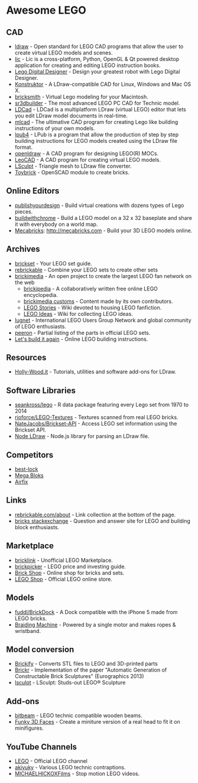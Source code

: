 # Awesome LEGO

## CAD

- [ldraw] - Open standard for LEGO CAD programs that allow the user to create virtual LEGO models and scenes.
- [lic] - Lic is a cross-platform, Python, OpenGL & Qt powered desktop application for creating and editing LEGO instruction books.
- [Lego Digital Designer] - Design your greatest robot with Lego Digital Designer.
- [Konstruktor] - A LDraw-compatible CAD for Linux, Windows and Mac OS X.
- [bricksmith] - Virtual Lego modeling for your Macintosh.
- [sr3dbuilder] - The most advanced LEGO PC CAD for Technic model.
- [LDCad] - LDCad is a multiplatform LDraw (virtual LEGO) editor that lets you edit LDraw model documents in real-time.
- [mlcad] - The ultimative CAD program for creating Lego like building instructions of your own models.
- [lpub4] - LPub is a program that allow the production of step by step building instructions for LEGO models created using the LDraw file format.
- [openldraw] - A CAD program for designing LEGO(R) MOCs.
- [LeoCAD] - A CAD program for creating virtual LEGO models.
- [LSculpt] - Triangle mesh to LDraw file converter.
- [Toybrick] - OpenSCAD module to create bricks.

[ldraw]: http://ldraw.org
[lic]: https://code.google.com/p/lic
[Lego Digital Designer]: http://ldd.lego.com/de-de
[Konstruktor]: https://github.com/segfault87/Konstruktor
[bricksmith]: http://bricksmith.sourceforge.net
[sr3dbuilder]: http://sr3dbuilder.altervista.org
[LDCad]: http://www.melkert.net/LDCad
[mlcad]: http://mlcad.lm-software.com
[lpub4]: http://lpub4.sourceforge.net
[openldraw]: https://github.com/HazenBabcock/openldraw
[LeoCAD]: http://leocad.org
[LSculpt]: https://code.google.com/p/lsculpt
[Toybrick]: https://github.com/joewalnes/toybrick


## Online Editors

- [publishyourdesign] - Build virtual creations with dozens types of Lego pieces.
- [buildwithchrome] - Build a LEGO model on a 32 x 32 baseplate and share it with everybody on a world map.
- [Mecabricks]: http://mecabricks.com - Build your 3D LEGO models online.

[publishyourdesign]: http://publishyourdesign.com/design
[buildwithchrome]: https://www.buildwithchrome.com
[Mecabricks]: http://mecabricks.com


## Archives

- [brickset] - Your LEGO set guide.
- [rebrickable] - Combine your LEGO sets to create other sets
- [brickimedia] - An open project to create the largest LEGO fan network on the web
	- [brickipedia] -  A collaboratively written free online LEGO encyclopedia.
	- [brickimedia customs] - Content made by its own contributors.
	- [LEGO Stories] - Wiki devoted to housing LEGO fanfiction.
	- [LEGO Ideas] - Wiki for collecting LEGO ideas.
- [lugnet] - International LEGO Users Group Network and global community of LEGO enthusiasts.
- [peeron] - Partial listing of the parts in official LEGO sets.
- [Let's build it again] - Online LEGO building instructions.

[brickset]: http://brickset.com
[rebrickable]: http://rebrickable.com
[brickimedia]: http://brickimedia.org
[brickipedia]: http://en.brickimedia.org
[brickimedia customs]: http://customs.brickimedia.org
[LEGO Stories]: http://stories.brickimedia.org
[LEGO Ideas]: http://ideas.brickimedia.org
[lugnet]: http://lugnet.com
[peeron]: http://peeron.com
[Let's build it again]: http://letsbuilditagain.com


## Resources

- [Holly-Wood.it] - Tutorials, utilities and software add-ons for LDraw.

[Holly-Wood.it]: http://holly-wood.it


## Software Libraries

- [seankross/lego] - R data package featuring every Lego set from 1970 to 2014
- [rioforce/LEGO-Textures] - Textures scanned from real LEGO bricks.
- [NateJacobs/Brickset-API] - Access LEGO set information using the Brickset API.
- [Node LDraw] - Node.js library for parsing an LDraw file.

[seankross/lego]: https://github.com/seankross/lego
[rioforce/LEGO-Textures]: https://github.com/rioforce/LEGO-Textures
[NateJacobs/Brickset-API]: https://github.com/NateJacobs/Brickset-API
[Node LDraw]: https://github.com/jsonxr/node-ldraw


## Competitors

- [best-lock]
- [Mega Bloks]
- [Airfix]

[best-lock]: http://best-lock.com
[Mega Bloks]: https://megabloks.com
[Airfix]: http://airfix.com/uk-en/shop/by-brand/quick-build.html


## Links

- [rebrickable.com/about] - Link collection at the bottom of the page.
- [bricks stackexchange] - Question and answer site for LEGO and building block enthusiasts.

[rebrickable.com/about]: http://rebrickable.com/about
[bricks stackexchange]: http://bricks.stackexchange.com


## Marketplace

- [bricklink] - Unofficial LEGO Marketplace.
- [brickpicker] - LEGO price and investing guide.
- [Brick Shop] - Online shop for bricks and sets.
- [LEGO Shop] - Official LEGO online store.

[bricklink]: http://bricklink.com
[brickpicker]: http://brickpicker.com
[Brick Shop]: http://brick-shop.de
[LEGO Shop]: http://shop.lego.com


## Models

- [fuddl/BrickDock] - A Dock compatible with the iPhone 5 made from LEGO bricks.
- [Braiding Machine] - Powered by a single motor and makes ropes & wristband.

[fuddl/BrickDock]: https://github.com/fuddl/BrickDock
[Braiding Machine]: http://nico71.fr/braiding-machine-makes-wristband


## Model conversion
 - [Brickify] - Converts STL files to LEGO and 3D-printed parts
 - [Brickr] - Implementation of the paper "Automatic Generation of Constructable Brick Sculptures" (Eurographics 2013)
 - [lsculpt] - LSculpt: Studs-out LEGO® Sculpture

[Brickify]: https://brickify.it
[Brickr]: http://lgg.epfl.ch/publications/2013/lego
[lsculpt]: https://code.google.com/archive/p/lsculpt


## Add-ons

- [bitbeam] - LEGO technic compatible wooden beams.
- [Funky 3D Faces] - Create a miniture version of a real head to fit it on minifigures.

[bitbeam]: https://github.com/hugs/bitbeam
[Funky 3D Faces]: http://funky3dfaces.com


## YouTube Channels

- [LEGO] - Official LEGO channel
- [akiyuky] - Various LEGO technic contraptions.
- [MlCHAELHlCKOXFilms] - Stop motion LEGO videos.

[LEGO]: https://youtube.com/user/LEGO
[akiyuky]: https://youtube.com/user/akiyuky
[MlCHAELHlCKOXFilms]: https://youtube.com/user/MlCHAELHlCKOXFilms
